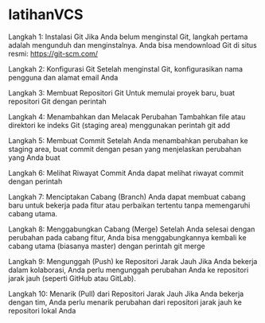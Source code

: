 # latihanVCS
Langkah 1: Instalasi Git
Jika Anda belum menginstal Git, langkah pertama adalah mengunduh dan menginstalnya. Anda bisa mendownload Git di situs resmi: https://git-scm.com/

Langkah 2: Konfigurasi Git
Setelah menginstal Git, konfigurasikan nama pengguna dan alamat email Anda

Langkah 3: Membuat Repositori Git
Untuk memulai proyek baru, buat repositori Git dengan perintah 

Langkah 4: Menambahkan dan Melacak Perubahan
Tambahkan file atau direktori ke indeks Git (staging area) menggunakan perintah git add

Langkah 5: Membuat Commit
Setelah Anda menambahkan perubahan ke staging area, buat commit dengan pesan yang menjelaskan perubahan yang Anda buat

Langkah 6: Melihat Riwayat Commit
Anda dapat melihat riwayat commit dengan perintah

Langkah 7: Menciptakan Cabang (Branch)
Anda dapat membuat cabang baru untuk bekerja pada fitur atau perbaikan tertentu tanpa memengaruhi cabang utama.

Langkah 8: Menggabungkan Cabang (Merge)
Setelah Anda selesai dengan perubahan pada cabang fitur, Anda bisa menggabungkannya kembali ke cabang utama (biasanya master) dengan perintah git merge

Langkah 9: Mengunggah (Push) ke Repositori Jarak Jauh
Jika Anda bekerja dalam kolaborasi, Anda perlu mengunggah perubahan Anda ke repositori jarak jauh (seperti GitHub atau GitLab). 

Langkah 10: Menarik (Pull) dari Repositori Jarak Jauh
Jika Anda bekerja dengan tim, Anda perlu menarik perubahan dari repositori jarak jauh ke repositori lokal Anda

